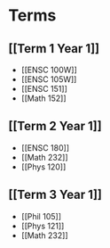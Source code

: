 # Terms
## [[Term 1 Year 1]]
- [[ENSC 100W]]
- [[ENSC 105W]]
- [[ENSC 151]]
- [[Math 152]]
## [[Term 2 Year 1]]
- [[ENSC 180]]
- [[Math 232]]
- [[Phys 120]]
## [[Term 3 Year 1]]
- [[Phil 105]]
- [[Phys 121]]
- [[Math 232]]
